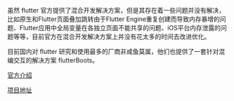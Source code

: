 虽然 flutter 官方提供了混合开发解决方案，但是其存在着一些问题并没有解决，比如原生和Flutter页面叠加跳转由于Flutter Engine重复创建而导致内存暴增的问题、Flutter应用中全局变量在各独立页面不能共享的问题、iOS平台内存泄露的问题等等，目前官方在混合开发解决方案上并没有花太多的时间去改进优化。

目前国内对 flutter 研究和使用最多的厂商非咸鱼莫属，他们也提供了一套针对混编交互的解决方案 flutterBoots。

[官方介绍](https://mp.weixin.qq.com/s/v-wwruadJntX1n-YuMPC7g)

[项目地址](https://github.com/alibaba/flutter_boost)

